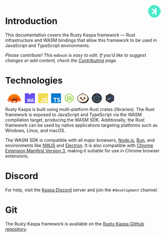 <img align="right" alt="Kaspa" height="40px" style="margin: 5px;" src="images/kaspa.svg" />

# Introduction

This documentation covers the Rusty Kaspa framework — Rust infrastructure and WASM bindings that allow this framework to be used in JavaScript and TypeScript environments.

_Please contribute! This `mdbook` is easy to edit. If you’d like to suggest changes or add content, check the [Contributing](./contributing.md) page._

# Technologies 

<img align="left" alt="Rust" height="32px" style="margin: 5px;" src="images/ferris.svg" />
<img align="left" alt="WASM" height="32px" style="margin: 5px;" src="images/wasm.svg" />
<img align="left" alt="JavaScript" height="32px" style="margin: 5px;" src="images/javascript.svg" />
<img align="left" alt="TypeScript" height="32px" style="margin: 5px;" src="images/typescript.svg" />
<img align="left" alt="NodeJS" height="32px" style="margin: 5px;" src="images/nodejs.svg" />
<img align="left" alt="Bun" height="32px" style="margin: 5px;" src="images/bun.svg" />
<img align="left" alt="Electron" height="32px" style="margin: 5px;" src="images/electron.svg" />
<img align="left" alt="NWJS" height="32px" style="margin: 5px;" src="images/nwjs.svg" />

<br/>&nbsp;<br/>

Rusty Kaspa is built using multi-platform Rust crates (libraries). The Rust framework is exposed to JavaScript and TypeScript via the WASM compilation target, producing the WASM SDK. Additionally, the Rust framework can be used by native applications targeting platforms such as Windows, Linux, and macOS.

The WASM SDK is compatible with all major browsers, [Node.js](https://nodejs.org), [Bun](https://bun.sh), and environments like [NWJS](https://nwjs.io) and [Electron](https://www.electronjs.org/). It is also compatible with [Chrome Extension Manifest Version 3](https://developer.chrome.com/docs/extensions/develop/migrate/what-is-mv3), making it suitable for use in Chrome browser extensions.

# Discord

For help, visit the [Kaspa Discord](https://discord.com/invite/kS3SK5F36R) server and join the `#development` channel.

# Git

The Rusty Kaspa framework is available on the [Rusty Kaspa GitHub repository](https://github.com/kaspanet/rusty-kaspa).

